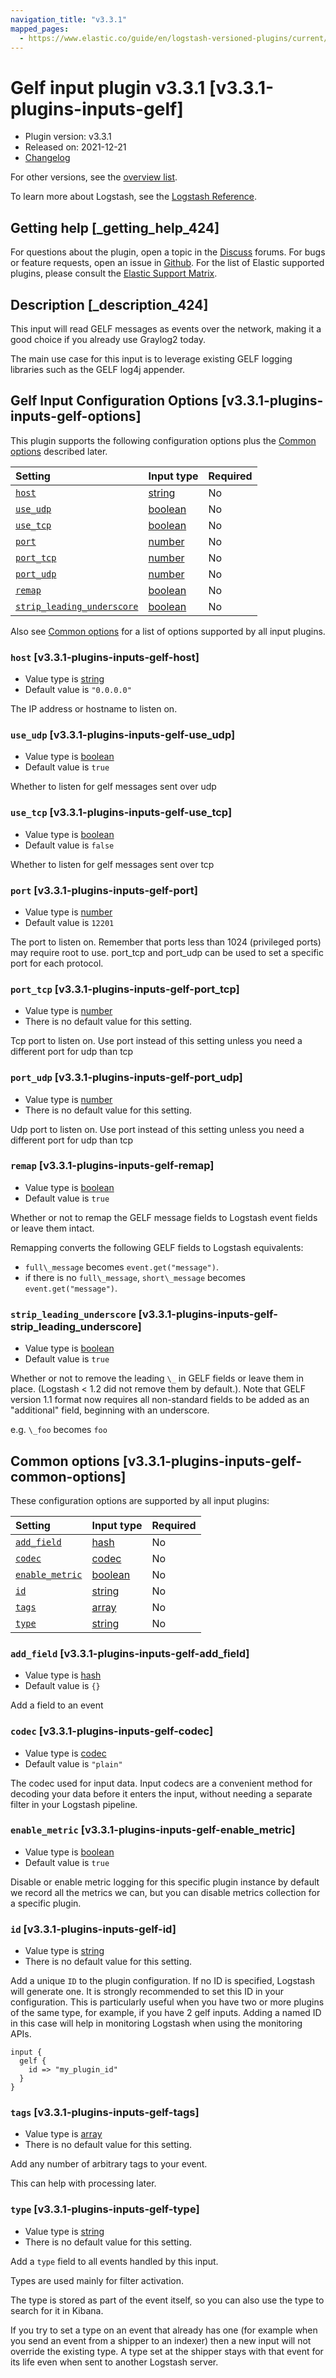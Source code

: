 ```yaml
---
navigation_title: "v3.3.1"
mapped_pages:
  - https://www.elastic.co/guide/en/logstash-versioned-plugins/current/v3.3.1-plugins-inputs-gelf.html
---
```


# Gelf input plugin v3.3.1 [v3.3.1-plugins-inputs-gelf]

* Plugin version: v3.3.1
* Released on: 2021-12-21
* [Changelog](https://github.com/logstash-plugins/logstash-input-gelf/blob/v3.3.1/CHANGELOG.md)

For other versions, see the [overview list](input-gelf-index.md).

To learn more about Logstash, see the [Logstash Reference](https://www.elastic.co/guide/en/logstash/current/index.html).

## Getting help [_getting_help_424]

For questions about the plugin, open a topic in the [Discuss](http://discuss.elastic.co) forums. For bugs or feature requests, open an issue in [Github](https://github.com/logstash-plugins/logstash-input-gelf). For the list of Elastic supported plugins, please consult the [Elastic Support Matrix](https://www.elastic.co/support/matrix#matrix_logstash_plugins).

## Description [_description_424]

This input will read GELF messages as events over the network, making it a good choice if you already use Graylog2 today.

The main use case for this input is to leverage existing GELF logging libraries such as the GELF log4j appender.

## Gelf Input Configuration Options [v3.3.1-plugins-inputs-gelf-options]

This plugin supports the following configuration options plus the [Common options](v3-3-1-plugins-inputs-gelf.md#v3.3.1-plugins-inputs-gelf-common-options) described later.

| Setting | Input type | Required |
| :- | :- | :- |
| [`host`](v3-3-1-plugins-inputs-gelf.md#v3.3.1-plugins-inputs-gelf-host) | [string](/lsr/value-types.md#string) | No |
| [`use_udp`](v3-3-1-plugins-inputs-gelf.md#v3.3.1-plugins-inputs-gelf-use_udp) | [boolean](/lsr/value-types.md#boolean) | No |
| [`use_tcp`](v3-3-1-plugins-inputs-gelf.md#v3.3.1-plugins-inputs-gelf-use_tcp) | [boolean](/lsr/value-types.md#boolean) | No |
| [`port`](v3-3-1-plugins-inputs-gelf.md#v3.3.1-plugins-inputs-gelf-port) | [number](/lsr/value-types.md#number) | No |
| [`port_tcp`](v3-3-1-plugins-inputs-gelf.md#v3.3.1-plugins-inputs-gelf-port_tcp) | [number](/lsr/value-types.md#number) | No |
| [`port_udp`](v3-3-1-plugins-inputs-gelf.md#v3.3.1-plugins-inputs-gelf-port_udp) | [number](/lsr/value-types.md#number) | No |
| [`remap`](v3-3-1-plugins-inputs-gelf.md#v3.3.1-plugins-inputs-gelf-remap) | [boolean](/lsr/value-types.md#boolean) | No |
| [`strip_leading_underscore`](v3-3-1-plugins-inputs-gelf.md#v3.3.1-plugins-inputs-gelf-strip_leading_underscore) | [boolean](/lsr/value-types.md#boolean) | No |

Also see [Common options](v3-3-1-plugins-inputs-gelf.md#v3.3.1-plugins-inputs-gelf-common-options) for a list of options supported by all input plugins.

### `host` [v3.3.1-plugins-inputs-gelf-host]

* Value type is [string](/lsr/value-types.md#string)
* Default value is `"0.0.0.0"`

The IP address or hostname to listen on.

### `use_udp` [v3.3.1-plugins-inputs-gelf-use_udp]

* Value type is [boolean](/lsr/value-types.md#boolean)
* Default value is `true`

Whether to listen for gelf messages sent over udp

### `use_tcp` [v3.3.1-plugins-inputs-gelf-use_tcp]

* Value type is [boolean](/lsr/value-types.md#boolean)
* Default value is `false`

Whether to listen for gelf messages sent over tcp

### `port` [v3.3.1-plugins-inputs-gelf-port]

* Value type is [number](/lsr/value-types.md#number)
* Default value is `12201`

The port to listen on. Remember that ports less than 1024 (privileged ports) may require root to use. port\_tcp and port\_udp can be used to set a specific port for each protocol.

### `port_tcp` [v3.3.1-plugins-inputs-gelf-port_tcp]

* Value type is [number](/lsr/value-types.md#number)
* There is no default value for this setting.

Tcp port to listen on. Use port instead of this setting unless you need a different port for udp than tcp

### `port_udp` [v3.3.1-plugins-inputs-gelf-port_udp]

* Value type is [number](/lsr/value-types.md#number)
* There is no default value for this setting.

Udp port to listen on. Use port instead of this setting unless you need a different port for udp than tcp

### `remap` [v3.3.1-plugins-inputs-gelf-remap]

* Value type is [boolean](/lsr/value-types.md#boolean)
* Default value is `true`

Whether or not to remap the GELF message fields to Logstash event fields or leave them intact.

Remapping converts the following GELF fields to Logstash equivalents:

* `full\_message` becomes `event.get("message")`.
* if there is no `full\_message`, `short\_message` becomes `event.get("message")`.

### `strip_leading_underscore` [v3.3.1-plugins-inputs-gelf-strip_leading_underscore]

* Value type is [boolean](/lsr/value-types.md#boolean)
* Default value is `true`

Whether or not to remove the leading `\_` in GELF fields or leave them in place. (Logstash < 1.2 did not remove them by default.). Note that GELF version 1.1 format now requires all non-standard fields to be added as an "additional" field, beginning with an underscore.

e.g. `\_foo` becomes `foo`

## Common options [v3.3.1-plugins-inputs-gelf-common-options]

These configuration options are supported by all input plugins:

| Setting | Input type | Required |
| :- | :- | :- |
| [`add_field`](v3-3-1-plugins-inputs-gelf.md#v3.3.1-plugins-inputs-gelf-add_field) | [hash](/lsr/value-types.md#hash) | No |
| [`codec`](v3-3-1-plugins-inputs-gelf.md#v3.3.1-plugins-inputs-gelf-codec) | [codec](/lsr/value-types.md#codec) | No |
| [`enable_metric`](v3-3-1-plugins-inputs-gelf.md#v3.3.1-plugins-inputs-gelf-enable_metric) | [boolean](/lsr/value-types.md#boolean) | No |
| [`id`](v3-3-1-plugins-inputs-gelf.md#v3.3.1-plugins-inputs-gelf-id) | [string](/lsr/value-types.md#string) | No |
| [`tags`](v3-3-1-plugins-inputs-gelf.md#v3.3.1-plugins-inputs-gelf-tags) | [array](/lsr/value-types.md#array) | No |
| [`type`](v3-3-1-plugins-inputs-gelf.md#v3.3.1-plugins-inputs-gelf-type) | [string](/lsr/value-types.md#string) | No |

### `add_field` [v3.3.1-plugins-inputs-gelf-add_field]

* Value type is [hash](/lsr/value-types.md#hash)
* Default value is `{}`

Add a field to an event

### `codec` [v3.3.1-plugins-inputs-gelf-codec]

* Value type is [codec](/lsr/value-types.md#codec)
* Default value is `"plain"`

The codec used for input data. Input codecs are a convenient method for decoding your data before it enters the input, without needing a separate filter in your Logstash pipeline.

### `enable_metric` [v3.3.1-plugins-inputs-gelf-enable_metric]

* Value type is [boolean](/lsr/value-types.md#boolean)
* Default value is `true`

Disable or enable metric logging for this specific plugin instance by default we record all the metrics we can, but you can disable metrics collection for a specific plugin.

### `id` [v3.3.1-plugins-inputs-gelf-id]

* Value type is [string](/lsr/value-types.md#string)
* There is no default value for this setting.

Add a unique `ID` to the plugin configuration. If no ID is specified, Logstash will generate one. It is strongly recommended to set this ID in your configuration. This is particularly useful when you have two or more plugins of the same type, for example, if you have 2 gelf inputs. Adding a named ID in this case will help in monitoring Logstash when using the monitoring APIs.

```
input {
  gelf {
    id => "my_plugin_id"
  }
}
```

### `tags` [v3.3.1-plugins-inputs-gelf-tags]

* Value type is [array](/lsr/value-types.md#array)
* There is no default value for this setting.

Add any number of arbitrary tags to your event.

This can help with processing later.

### `type` [v3.3.1-plugins-inputs-gelf-type]

* Value type is [string](/lsr/value-types.md#string)
* There is no default value for this setting.

Add a `type` field to all events handled by this input.

Types are used mainly for filter activation.

The type is stored as part of the event itself, so you can also use the type to search for it in Kibana.

If you try to set a type on an event that already has one (for example when you send an event from a shipper to an indexer) then a new input will not override the existing type. A type set at the shipper stays with that event for its life even when sent to another Logstash server.
